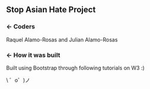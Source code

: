 Stop Asian Hate Project
------------

### ← Coders

Raquel Alamo-Rosas and Julian Alamo-Rosas

### ← How it was built

Built using Bootstrap through following tutorials on W3 :)

\ ゜o゜)ノ
